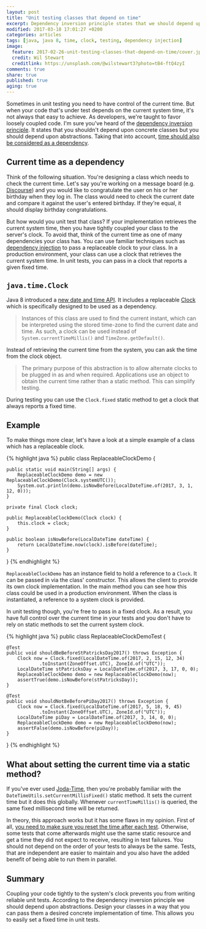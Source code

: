 ```yaml
---
layout: post
title: "Unit testing classes that depend on time"
excerpt: Dependency inversion principle states that we should depend upon abstractions. Taking that into account, time should also be considered as a dependency.
modified: 2017-03-18 17:01:27 +0200
categories: articles
tags: [java, java 8, time, clock, testing, dependency injection]
image:
  feature: 2017-02-26-unit-testing-classes-that-depend-on-time/cover.jpg
  credit: Wil Stewart
  creditlink: https://unsplash.com/@wilstewart3?photo=tB4-ftQ4zyI
comments: true
share: true
published: true
aging: true
---
```


Sometimes in unit testing you need to have control of the current time. But when your code that's under test depends on the current system time, it's not always that easy to achieve. As developers, we're taught to favor loosely coupled code. I'm sure you've heard of the [dependency inversion principle](https://en.wikipedia.org/wiki/Dependency_inversion_principle). It states that you shouldn't depend upon concrete classes but you should depend upon abstractions. Taking that into account, [time should also be considered as a dependency](https://stackoverflow.com/questions/5622194/time-dependent-unit-tests/5622222#5622222 "Time dependent unit tests").

## Current time as a dependency

Think of the following situation. You're designing a class which needs to check the current time. Let's say you're working on a message board (e.g. [Discourse](https://www.discourse.org/)) and you would like to congratulate the user on his or her birthday when they log in. The class would need to check the current date and compare it against the user's entered birthday. If they're equal, it should display birthday congratulations.

But how would you unit test that class? If your implementation retrieves the current system time, then you have tightly coupled your class to the server's clock. To avoid that, think of the current time as one of many dependencies your class has. You can use familiar techniques such as [dependency injection](https://en.wikipedia.org/wiki/Dependency_injection "Dependency Injection") to pass a replaceable clock to your class. In a production environment, your class can use a clock that retrieves the current system time. In unit tests, you can pass in a clock that reports a given fixed time.

## `java.time.Clock`

Java 8 introduced a [new date and time API](http://www.oracle.com/technetwork/articles/java/jf14-date-time-2125367.html "Java SE 8 Date and Time"). It includes a replaceable [Clock](https://docs.oracle.com/javase/8/docs/api/java/time/Clock.html) which is specifically designed to be used as a dependency.

> Instances of this class are used to find the current instant, which can be interpreted using the stored time-zone to find the current date and time. As such, a clock can be used instead of `System.currentTimeMillis()` and `TimeZone.getDefault()`.

Instead of retrieving the current time from the system, you can ask the time from the clock object.

> The primary purpose of this abstraction is to allow alternate clocks to be plugged in as and when required. Applications use an object to obtain the current time rather than a static method. This can simplify testing.

During testing you can use the `Clock.fixed` static method to get a clock that always reports a fixed time.

## Example

To make things more clear, let's have a look at a simple example of a class which has a replaceable clock.

{% highlight java %}
public class ReplaceableClockDemo {

    public static void main(String[] args) {
        ReplaceableClockDemo demo = new ReplaceableClockDemo(Clock.systemUTC());
        System.out.println(demo.isNowBefore(LocalDateTime.of(2017, 3, 1, 12, 0)));
    }

    private final Clock clock;

    public ReplaceableClockDemo(Clock clock) {
        this.clock = clock;
    }

    public boolean isNowBefore(LocalDateTime dateTime) {
        return LocalDateTime.now(clock).isBefore(dateTime);
    }

}
{% endhighlight %}

`ReplaceableClockDemo` has an instance field to hold a reference to a `Clock`. It can be passed in via the class' constructor. This allows the client to provide its own clock implementation. In the main method you can see how this class could be used in a production environment. When the class is instantiated, a reference to a system clock is provided.

In unit testing though, you're free to pass in a fixed clock. As a result, you have full control over the current time in your tests and you don't have to rely on static methods to set the current system clock.

{% highlight java %}
public class ReplaceableClockDemoTest {

    @Test
    public void shouldBeBeforeStPatricksDay2017() throws Exception {
        Clock now = Clock.fixed(LocalDateTime.of(2017, 2, 15, 12, 34)
                .toInstant(ZoneOffset.UTC), ZoneId.of("UTC"));
        LocalDateTime stPatricksDay = LocalDateTime.of(2017, 3, 17, 0, 0);
        ReplaceableClockDemo demo = new ReplaceableClockDemo(now);
        assertTrue(demo.isNowBefore(stPatricksDay));
    }

    @Test
    public void shouldNotBeBeforePiDay2017() throws Exception {
        Clock now = Clock.fixed(LocalDateTime.of(2017, 5, 18, 9, 45)
                .toInstant(ZoneOffset.UTC), ZoneId.of("UTC"));
        LocalDateTime piDay = LocalDateTime.of(2017, 3, 14, 0, 0);
        ReplaceableClockDemo demo = new ReplaceableClockDemo(now);
        assertFalse(demo.isNowBefore(piDay));
    }
}
{% endhighlight %}

## What about setting the current time via a static method?

If you've ever used [Joda-Time](http://www.joda.org/joda-time/ "Joda-Time"), then you're probably familiar with the `DateTimeUtils.setCurrentMillisFixed()` static method. It sets the current time but it does this globally. Whenever `currentTimeMillis()` is queried, the same fixed millisecond time will be returned.

In theory, this approach works but it has some flaws in my opinion. First of all, [you need to make sure you reset the time after each test]({{site.url}}/articles/using-joda-time-in-unit-tests/ "Using Joda-Time in unit tests"). Otherwise, some tests that come afterwards might use the same static resource and get a time they did not expect to receive, resulting in test failures. You should not depend on the order of your tests to always be the same. Tests, that are independent are easier to maintain and you also have the added benefit of being able to run them in parallel.

## Summary

Coupling your code tightly to the system's clock prevents you from writing reliable unit tests. According to the dependency inversion principle we should depend upon abstractions. Design your classes in a way that you can pass them a desired concrete implementation of time. This allows you to easily set a fixed time in unit tests.
